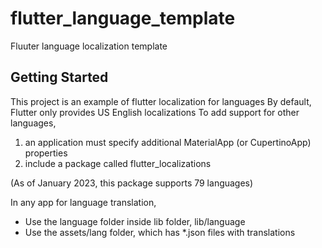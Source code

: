 # flutter_language_template

Fluuter language localization template

## Getting Started

This project is an example of flutter localization for languages
By default, Flutter only provides US English localizations
To add support for other languages,
1) an application must specify additional MaterialApp (or CupertinoApp) properties
2) include a package called flutter_localizations

(As of January 2023, this package supports 79 languages)

In any app for language translation,

- Use the language folder inside lib folder, lib/language
- Use the assets/lang folder, which has *.json files with translations


